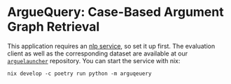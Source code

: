# ArgueQuery: Case-Based Argument Graph Retrieval

This application requires an [nlp service](https://github.com/recap-utr/nlp-service), so set it up first.
The evaluation client as well as the corresponding dataset are available at our [`arguelauncher`](github.com/recap-utr/arguelauncher) repository.
You can start the service with nix:

```shell
nix develop -c poetry run python -m arguqeuery
```

